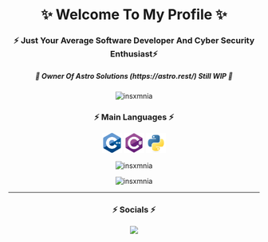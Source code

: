 <h1 align="center">✨ Welcome To My Profile ✨</h1>
<h3 align="center">⚡ Just Your Average Software Developer And Cyber Security Enthusiast⚡</h3>
<h5 align="center">🔭 Owner Of Astro Solutions (https://astro.rest/) Still WIP 🔭</h5>

<p align="center"> <img src="https://komarev.com/ghpvc/?username=insxmnia&label=Profile%20views&color=0e75b6&style=flat" alt="insxmnia" /> </p>


<h3 align="center">⚡ Main Languages ⚡</h3>
<p align="center">
	<img src="https://raw.githubusercontent.com/devicons/devicon/master/icons/cplusplus/cplusplus-original.svg"width="40" height="40"/>
	<img src="https://raw.githubusercontent.com/devicons/devicon/master/icons/csharp/csharp-original.svg" width="40" height="40"/>
	<img src="https://raw.githubusercontent.com/devicons/devicon/master/icons/python/python-original.svg" width="40" height="40"/>
</p>

<p align="center"><img src="https://github-readme-stats.vercel.app/api/top-langs?username=insxmnia&show_icons=true&locale=en&layout=compact" alt="insxmnia" /></p>

<p align="center"><img src="https://github-readme-stats.vercel.app/api?username=insxmnia&show_icons=true&locale=en" alt="insxmnia" /></p>
<hr>
<h3 align="center">⚡ Socials ⚡</h3>
<p align="center">
	<a href="https://discordapp.com/users/858682503869759508">
		<img src="https://cdn.discordapp.com/attachments/1014920723988492378/1027219884754616382/Discord-White.svg">
	</a>
</p>
		
